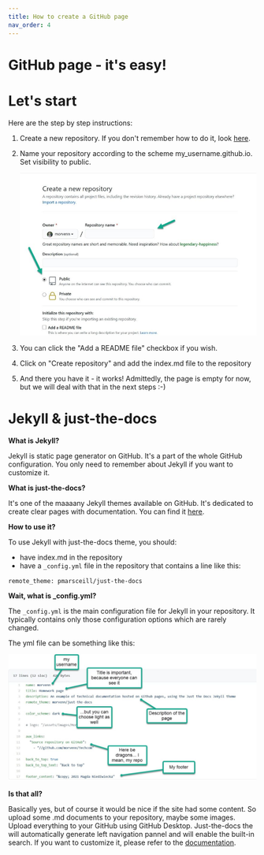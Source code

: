```yaml
---
title: How to create a GitHub page
nav_order: 4
---
```

GitHub page - it's easy!
====

# Let's start

Here are the step by step instructions:

1. Create a new repository. If you don't remember how to do it, look [here](how%20to%20work%20with%20github).
2. Name your repository according to the scheme my_username.github.io. Set visibility to public.

   ![example](repository_name.jpg)   

3. You can click the "Add a README file" checkbox if you wish.
4. Click on "Create repository" and add the index.md file to the repository
5. And there you have it - it works! Admittedly, the page is empty for now, but we will deal with that in the next steps :-)

# Jekyll & just-the-docs 

**What is Jekyll?**

Jekyll is static page generator on GitHub. It's a part of the whole GitHub configuration. You only need to remember about Jekyll if you want to customize it.

**What is just-the-docs?**

It's one of the maaaany Jekyll themes available on GitHub. It's dedicated to create clear pages with documentation. You can find it [here](https://github.com/pmarsceill/just-the-docs).

**How to use it?**

To use Jekyll with just-the-docs theme, you should:
* have index.md in the repository
* have a `_config.yml` file in the repository that contains a line like this:
```
remote_theme: pmarsceill/just-the-docs
```

**Wait, what is _config.yml?**

The `_config.yml` is the main configuration file for Jekyll in your repository. It typically contains only those configuration options which are rarely changed.

The yml file can be something like this:

![another_example](config_description.jpg)

**Is that all?**

Basically yes, but of course it would be nice if the site had some content. So upload some .md documents to your repository, maybe some images. Upload everything to your GitHub using GitHub Desktop. Just-the-docs the will automatically generate left navigation pannel and will enable the built-in search. If you want to customize it, please refer to the [documentation](https://pmarsceill.github.io/just-the-docs/).


